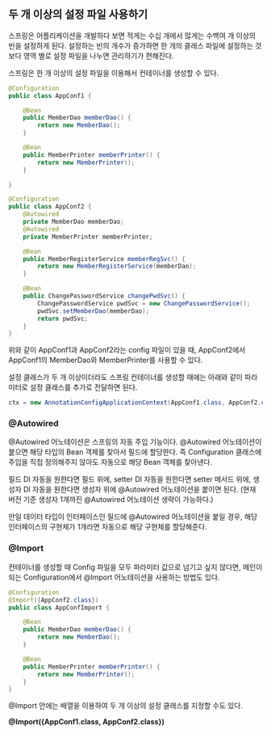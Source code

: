 ## 두 개 이상의 설정 파일 사용하기

스프링은 어플리케이션을 개발하다 보면 적게는 수십 개에서 많게는 수백여 개 이상의 빈을 설정하게 된다. 설정하는 빈의 개수가 증가하면 한 개의 클래스 파일에 설정하는 것보다 영역 별로 설정 파일을 나누면 관리하기가 편해진다.

스프링은 한 개 이상의 설정 파일을 이용해서 컨테이너를 생성할 수 있다.

```java
@Configuration
public class AppConf1 {

    @Bean
    public MemberDao memberDao() {
        return new MemberDao();
    }

    @Bean
    public MemberPrinter memberPrinter() {
        return new MemberPrinter();
    }

}
```

```java
@Configuration
public class AppConf2 {
    @Autowired
    private MemberDao memberDao;
    @Autowired
    private MemberPrinter memberPrinter;

    @Bean
    public MemberRegisterService memberRegSvc() {
        return new MemberRegisterService(memberDao);
    }

    @Bean
    public ChangePasswordService changePwdSvc() {
        ChangePasswordService pwdSvc = new ChangePasswordService();
        pwdSvc.setMemberDao(memberDao);
        return pwdSvc;
    }
}
```

위와 같이 AppConf1과 AppConf2라는 config 파일이 있을 때, AppConf2에서 AppConf1의 MemberDao와 MemberPrinter를 사용할 수 있다.

설정 클래스가 두 개 이상이더라도 스프링 컨테이너를 생성할 때에는 아래와 같이 파라미터로 설정 클래스를 추가로 전달하면 된다.

```java
ctx = new AnnotationConfigApplicationContext(AppConf1.class, AppConf2.class);
```

### @Autowired

@Autowired 어노테이션은 스프링의 자동 주입 기능이다. @Autowired 어노테이션이 붙으면 해당 타입의 Bean 객체를 찾아서 필드에 할당한다. 즉 Configuration 클래스에 주입을 직접 정의해주지 않아도 자동으로 해당 Bean 객체를 찾아낸다.

필드 DI 자동을 원한다면 필드 위에, setter DI 자동을 원한다면 setter 메서드 위에, 생성자 DI 자동을 원한다면 생성자 위에 @Autowired 어노테이션을 붙이면 된다. (현재 버전 기준 생성자 1개까진 @Autowired 어노테이션 생략이 가능하다.)

만일 데이터 타입이 인터페이스인 필드에 @Autowired 어노테이션을 붙일 경우, 해당 인터페이스의 구현체가 1개라면 자동으로 해당 구현체를 할당해준다.

### @Import

컨테이너를 생성할 때 Config 파일을 모두 파라미터 값으로 넘기고 싶지 않다면, 메인이 되는 Configuration에서 @Import 어노테이션을 사용하는 방법도 있다.

```java
@Configuration
@Import({AppConf2.class})
public class AppConfImport {

    @Bean
    public MemberDao memberDao() {
        return new MemberDao();
    }

    @Bean
    public MemberPrinter memberPrinter() {
        return new MemberPrinter();
    }
}
```

@Import 안에는 배열을 이용하여 두 개 이상의 설정 클래스를 지정할 수도 있다.

**@Import({AppConf1.class, AppConf2.class})**
